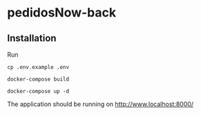 # pedidosNow-back

## Installation

Run 

```
cp .env.example .env

docker-compose build

docker-compose up -d
```

The application should be running on http://www.localhost:8000/
